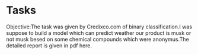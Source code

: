 # Tasks
Objective:The task was given by Credixco.com of binary classification.I was suppose to build a model which can predict weather our product is musk or not musk 
besed on some chemical compounds which were anonymus.The detailed report is given in pdf here. 
